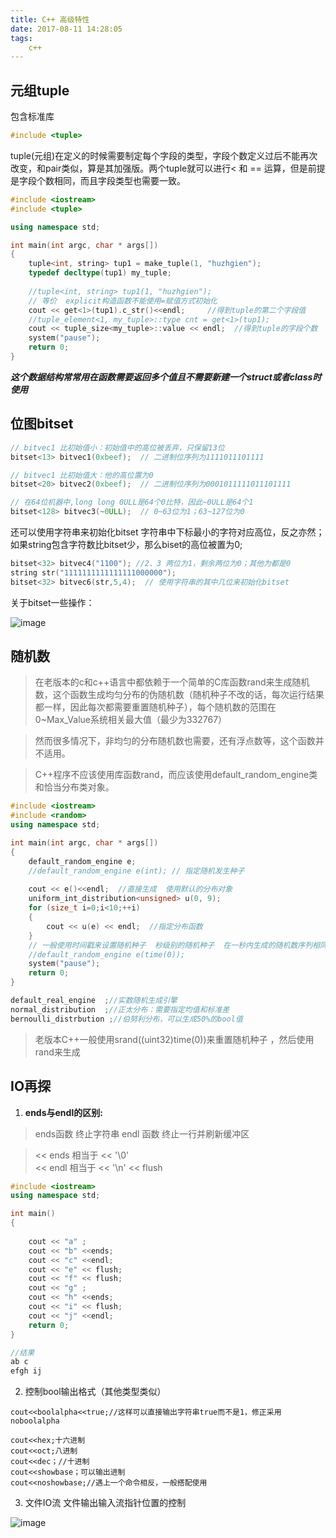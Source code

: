 ```yaml
---
title: C++ 高级特性
date: 2017-08-11 14:28:05
tags:
	c++
---
```


## 元组tuple

包含标准库
```c++
#include <tuple>
```

tuple(元组)在定义的时候需要制定每个字段的类型，字段个数定义过后不能再次改变，和pair类似，算是其加强版。两个tuple就可以进行< 和 == 运算，但是前提是字段个数相同，而且字段类型也需要一致。

```c++
#include <iostream>
#include <tuple>

using namespace std;

int main(int argc, char * args[])
{
	tuple<int, string> tup1 = make_tuple(1, "huzhgien");
	typedef decltype(tup1) my_tuple;
	
	//tuple<int, string> tup1(1, "huzhgien");
	// 等价  explicit构造函数不能使用=赋值方式初始化
	cout << get<1>(tup1).c_str()<<endl;     //得到tuple的第二个字段值
	//tuple_element<1, my_tuple>::type cnt = get<1>(tup1);
	cout << tuple_size<my_tuple>::value << endl;  //得到tuple的字段个数
	system("pause");
	return 0;
}
```
***这个数据结构常常用在函数需要返回多个值且不需要新建一个struct或者class时使用***

## 位图bitset

```c++
// bitvec1 比初始值小：初始值中的高位被丢弃，只保留13位
bitset<13> bitvec1(0xbeef);  // 二进制位序列为1111011101111

// bitvec1 比初始值大：他的高位置为0
bitset<20> bitvec2(0xbeef);  // 二进制位序列为0001011111011101111

// 在64位机器中,long long 0ULL是64个0比特，因此~0ULL是64个1
bitset<128> bitvec3(~0ULL);  // 0~63位为1；63~127位为0


```

还可以使用字符串来初始化bitset
字符串中下标最小的字符对应高位，反之亦然；如果string包含字符数比bitset少，那么biset的高位被置为0;

```c++
bitset<32> bitvec4("1100"); //2、3 两位为1，剩余两位为0；其他为都是0
string str("1111111111111111000000");
bitset<32> bitvec6(str,5,4);  // 使用字符串的其中几位来初始化bitset
```
关于bitset一些操作：

![image](http://note.youdao.com/yws/public/resource/442f4d903c7a49013290c1fd611019a7/xmlnote/4A68ADE99018414EB7B6F81FE9609E27/4364)


## 随机数

> 在老版本的c和c++语言中都依赖于一个简单的C库函数rand来生成随机数，这个函数生成均匀分布的伪随机数（随机种子不改的话，每次运行结果都一样，因此每次都需要重置随机种子），每个随机数的范围在0~Max_Value系统相关最大值（最少为332767） 

> 然而很多情况下，非均匀的分布随机数也需要，还有浮点数等，这个函数并不适用。

> C++程序不应该使用库函数rand，而应该使用default_random_engine类和恰当分布类对象。


```c++
#include <iostream>
#include <random>
using namespace std;

int main(int argc, char * args[])
{
	default_random_engine e;
	//default_random_engine e(int); // 指定随机发生种子
	
	cout << e()<<endl;  //直接生成  使用默认的分布对象
	uniform_int_distribution<unsigned> u(0, 9);
	for (size_t i=0;i<10;++i)
	{
		cout << u(e) << endl;  //指定分布函数
	}
	// 一般使用时间戳来设置随机种子  秒级别的随机种子  在一秒内生成的随机数序列相同
	//default_random_engine e(time(0)); 
	system("pause");
	return 0;
}
```

```c++
default_real_engine  ;//实数随机生成引擎
normal_distribution  ;//正太分布：需要指定均值和标准差
bernoulli_distrbution ;//伯努利分布，可以生成50%的bool值
```

> 老版本C++一般使用srand((uint32)time(0))来重置随机种子 ，然后使用rand来生成



## IO再探

1. **ends与endl的区别:**
> ends函数 终止字符串 endl 函数 终止一行并刷新缓冲区

> << ends 相当于 << '\0'     
    << endl 相当于 << '\n' << flush
    
```c++
#include <iostream> 
using namespace std; 

int main() 
{ 
   
    cout << "a" ; 
    cout << "b" <<ends; 
    cout << "c" <<endl; 
    cout << "e" << flush; 
    cout << "f" << flush; 
    cout << "g" ; 
    cout << "h" <<ends; 
    cout << "i" << flush; 
    cout << "j" <<endl; 
    return 0; 
} 

//结果 
ab c 
efgh ij
```

2. 控制bool输出格式（其他类型类似）
```
cout<<boolalpha<<true;//这样可以直接输出字符串true而不是1，修正采用noboolalpha

cout<<hex;十六进制
cout<<oct;八进制
cout<<dec；//十进制
cout<<showbase；可以输出进制
cout<<noshowbase;//遇上一个命令相反，一般搭配使用
```

3. 文件IO流
文件输出输入流指针位置的控制

![image](http://note.youdao.com/yws/public/resource/442f4d903c7a49013290c1fd611019a7/xmlnote/0069327153F6444F92E38D5262D47B7D/4467)
